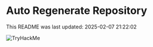 # Auto Regenerate Repository

This README was last updated: 2025-02-07 21:22:02

 ![TryHackMe](https://tryhackme.com/badge/533634)